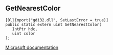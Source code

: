 ## GetNearestColor

```
[DllImport("gdi32.dll", SetLastError = true)]
public static extern uint GetNearestColor(
   IntPtr hdc,
   uint color
);
```

[Microsoft documentation](https://docs.microsoft.com/en-us/windows/win32/api/wingdi/nf-wingdi-getnearestcolor)

